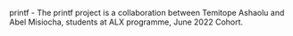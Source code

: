 printf - The printf project is a collaboration between Temitope Ashaolu and Abel Misiocha, students at ALX programme, June 2022 Cohort. 
